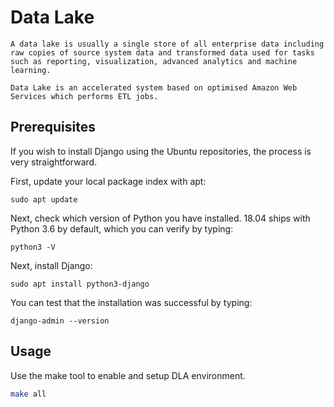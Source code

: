 # Data Lake
```
A data lake is usually a single store of all enterprise data including raw copies of source system data and transformed data used for tasks such as reporting, visualization, advanced analytics and machine learning.

Data Lake is an accelerated system based on optimised Amazon Web Services which performs ETL jobs. 
```


## Prerequisites
If you wish to install Django using the Ubuntu repositories, the process is very straightforward.

First, update your local package index with apt:
```
sudo apt update
```
Next, check which version of Python you have installed. 18.04 ships with Python 3.6 by default, which you can verify by typing:
```
python3 -V
```

Next, install Django:
```
sudo apt install python3-django
```
You can test that the installation was successful by typing:
```
django-admin --version
```


## Usage

Use the make tool to enable and setup DLA environment.
```bash
make all
```